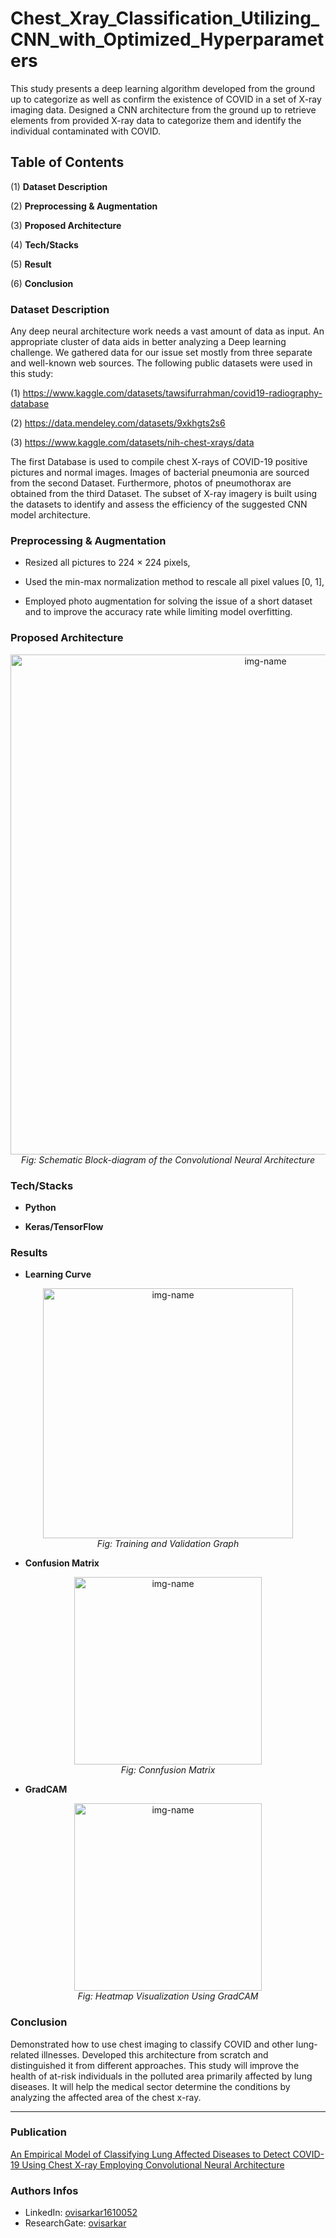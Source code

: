 # Chest_Xray_Classification_Utilizing_CNN_with_Optimized_Hyperparameters

This study presents a deep learning algorithm developed from the ground up to categorize as well as confirm the existence of COVID in a set of X-ray imaging data. Designed a CNN architecture from the ground up to retrieve elements from provided X-ray data to categorize them and identify the individual contaminated with COVID. 

## Table of Contents

(1) **Dataset Description**

(2) **Preprocessing & Augmentation**

(3) **Proposed Architecture**

(4) **Tech/Stacks**

(5) **Result** 

(6) **Conclusion**

### Dataset Description

Any deep neural architecture work needs a vast amount of data as input. An appropriate cluster of data aids in better analyzing a Deep learning challenge. We gathered data for our issue set mostly from three separate and well-known web sources. The following public datasets were used in this study: 

(1) https://www.kaggle.com/datasets/tawsifurrahman/covid19-radiography-database

(2) https://data.mendeley.com/datasets/9xkhgts2s6

(3) https://www.kaggle.com/datasets/nih-chest-xrays/data

The first Database is used to compile chest X-rays of COVID-19 positive pictures and normal images. Images of bacterial pneumonia are sourced from the second Dataset. Furthermore, photos of pneumothorax are obtained from the third Dataset. The subset of X-ray imagery is built using the datasets to identify and assess the efficiency of the suggested CNN model architecture. 

### Preprocessing & Augmentation

- Resized all pictures to 224 × 224 pixels,

- Used the min-max normalization method to rescale all pixel values [0, 1],

- Employed photo augmentation for solving the issue of a short dataset and to improve the accuracy rate while limiting model overfitting. 

### Proposed Architecture

<p align="center">
  <img alt="img-name" src="https://user-images.githubusercontent.com/72793142/209853172-e30766d2-18fd-40ba-8b6c-8f032b95c748.png" width="800">
  <br>
    <em>Fig: Schematic Block-diagram of the Convolutional Neural Architecture</em>
</p>

### Tech/Stacks

- **Python**

- **Keras/TensorFlow**

### Results

- **Learning Curve**
<p align="center">
  <img alt="img-name" src="https://user-images.githubusercontent.com/72793142/209853161-95145f03-fed7-4c79-8c6b-2c5f68d5bbf0.png" width="400">
  <br>
    <em>Fig: Training and Validation Graph</em>
</p>

- **Confusion Matrix**
<p align="center">
  <img alt="img-name" src="https://user-images.githubusercontent.com/72793142/209853100-9736fa73-9073-42b1-aa51-8c9c55ff888f.png" width="300">
  <br>
    <em>Fig: Connfusion Matrix</em>
</p>

- **GradCAM**
<p align="center">
  <img alt="img-name" src="https://user-images.githubusercontent.com/72793142/209853138-f4bc1d6c-1ae1-4d17-8895-77e751eb31c7.png" width="300">
  <br>
    <em>Fig: Heatmap Visualization Using GradCAM</em>
</p>

### Conclusion
Demonstrated how to use chest imaging to classify COVID and other lung-related illnesses. Developed this architecture from scratch and distinguished it from different approaches. This study will improve the health of at-risk individuals in the polluted area primarily affected by lung diseases. It will help the medical sector determine the conditions by analyzing the affected area of the chest x-ray. 

---
### Publication
[An Empirical Model of Classifying Lung Affected Diseases to Detect COVID-19 Using Chest X-ray Employing Convolutional Neural Architecture](https://ieeexplore.ieee.org/abstract/document/9936762)

### Authors Infos
- LinkedIn: [ovisarkar1610052](https://www.linkedin.com/in/ovisarkar1610052/)
- ResearchGate: [ovisarkar](https://www.researchgate.net/profile/Ovi-Sarkar)
